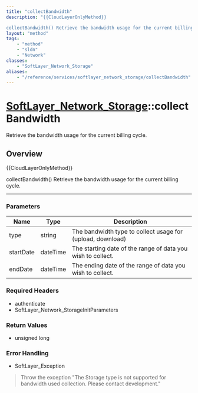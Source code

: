 ```yaml
---
title: "collectBandwidth"
description: "{{CloudLayerOnlyMethod}} 

collectBandwidth() Retrieve the bandwidth usage for the current billing cycle."
layout: "method"
tags:
    - "method"
    - "sldn"
    - "Network"
classes:
    - "SoftLayer_Network_Storage"
aliases:
    - "/reference/services/softlayer_network_storage/collectBandwidth"
---
```

# [SoftLayer_Network_Storage](/reference/services/SoftLayer_Network_Storage)::collectBandwidth


Retrieve the bandwidth usage for the current billing cycle.


## Overview 
{{CloudLayerOnlyMethod}} 

collectBandwidth() Retrieve the bandwidth usage for the current billing cycle. 

-----

### Parameters 
|Name | Type | Description |
| --- | --- | --- |
|type| string| The bandwidth type to collect usage for (upload, download)|
|startDate| dateTime| The starting date of the range of data you wish to collect.|
|endDate| dateTime| The ending date of the range of data you wish to collect.|


### Required Headers
* authenticate
* SoftLayer_Network_StorageInitParameters


### Return Values
* unsigned long



### Error Handling

* SoftLayer_Exception 

> Throw the exception "The <nasType> Storage type is not supported for bandwidth used collection.  Please contact development." 



